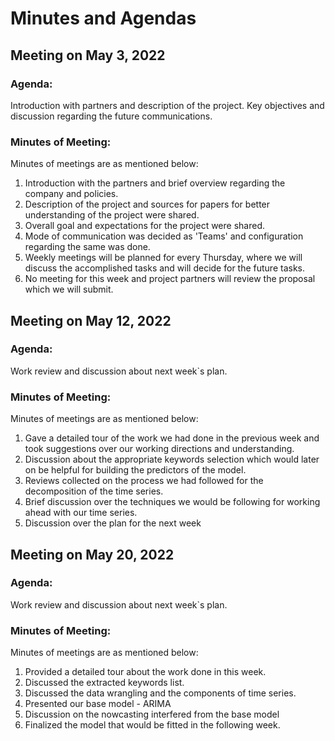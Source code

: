 # Minutes and Agendas


## Meeting on May 3, 2022

### Agenda:

Introduction with partners and description of the project. Key objectives and discussion regarding the future communications.

### Minutes of Meeting:

Minutes of meetings are as mentioned below:

1. Introduction with the partners and brief overview regarding the company and policies.
2. Description of the project and sources for papers for better understanding of the project were shared.
3. Overall goal and expectations for the project were shared.
4. Mode of communication was decided as 'Teams' and configuration regarding the same was done.
5. Weekly meetings will be planned for every Thursday, where we will discuss the accomplished tasks and will decide for the future tasks.
6. No meeting for this week and project partners will review the proposal which we will submit.


## Meeting on May 12, 2022

### Agenda:

Work review and discussion about next week`s plan.

### Minutes of Meeting:

Minutes of meetings are as mentioned below:

1. Gave a detailed tour of the work we had done in the previous week and took suggestions over our working directions and understanding.
2. Discussion about the appropriate keywords selection which would later on be helpful for building the predictors of the model.
3. Reviews collected on the process we had followed for the decomposition of the time series.
4. Brief discussion over the techniques we would be following for working ahead with our time series.
5. Discussion over the plan for the next week 


## Meeting on May 20, 2022

### Agenda:

Work review and discussion about next week`s plan.

### Minutes of Meeting:

Minutes of meetings are as mentioned below:

1. Provided a detailed tour about the work done in this week.
2. Discussed the extracted keywords list.
3. Discussed the data wrangling and the components of time series.
4. Presented our base model - ARIMA 
5. Discussion on the nowcasting interfered from the base model
6. Finalized the model that would be fitted in the following week.
